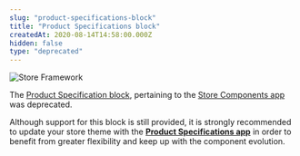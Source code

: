 ```yaml
---
slug: "product-specifications-block"
title: "Product Specifications block"
createdAt: 2020-08-14T14:58:00.000Z
hidden: false
type: "deprecated"
---
```


![Store Framework](https://cdn.jsdelivr.net/gh/vtexdocs/dev-portal-content@main/images/product-specifications-block-0.png)

The [Product Specification block](https://github.com/vtex-apps/store-components/blob/master/docs/ProductSpecifications.md), pertaining to the [Store Components app](https://vtex.io/docs/app/vtex.store-components/) was deprecated.

Although support for this block is still provided, it is strongly recommended to update your store theme with the [**Product Specifications app**](https://vtex.io/docs/components/all/vtex.product-specifications@1.0.1/) in order to benefit from greater flexibility and keep up with the component evolution.
